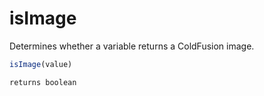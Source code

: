 # isImage

Determines whether a variable returns a ColdFusion image.

```javascript
isImage(value)
```

```javascript
returns boolean
```
